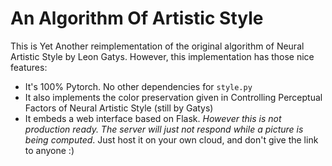# An Algorithm Of Artistic Style

This is Yet Another reimplementation of the original algorithm of Neural
Artistic Style by Leon Gatys. However, this implementation has those nice
features:

- It's 100% Pytorch. No other dependencies for `style.py`
- It also implements the color preservation given in Controlling Perceptual
  Factors of Neural Artistic Style (still by Gatys)
- It embeds a web interface based on Flask. _However this is not production
  ready. The server will just not respond while a picture is being computed_.
  Just host it on your own cloud, and don't give the link to anyone :)
